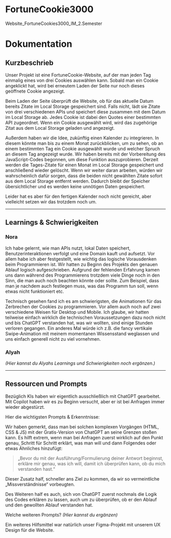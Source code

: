 # FortuneCookie3000
 Website_FortuneCookies3000_IM_2.Semester

# Dokumentation

## Kurzbeschrieb
Unser Projekt ist eine FortuneCookie-Website, auf der man jeden Tag einmalig eines von drei Cookies auswählen kann. Sobald man ein Cookie angeklickt hat, wird bei erneutem Laden der Seite nur noch dieses geöffnete Cookie angezeigt.

Beim Laden der Seite überprüft die Website, ob für das aktuelle Datum bereits Zitate im Local Storage gespeichert sind. Falls nicht, lädt sie Zitate von drei verschiedenen APIs und speichert diese zusammen mit dem Datum im Local Storage ab. Jedes Cookie ist dabei den Quotes einer bestimmten API zugeordnet. Wenn ein Cookie ausgewählt wird, wird das zugehörige Zitat aus dem Local Storage geladen und angezeigt.

Außerdem haben wir die Idee, zukünftig einen Kalender zu integrieren. In diesem könnte man bis zu einem Monat zurückblicken, um zu sehen, ob an einem bestimmten Tag ein Cookie ausgewählt wurde und welcher Spruch an diesem Tag angezeigt wurde. Wir haben bereits mit der Vorbereitung des JavaScript-Codes begonnen, um diese Funktion auszuprobieren. Derzeit werden die Tages-Zitate für einen Monat im Local Storage gespeichert und anschließend wieder gelöscht. Wenn wir weiter daran arbeiten, würden wir wahrscheinlich dafür sorgen, dass die beiden nicht gewählten Zitate sofort aus dem Local Storage entfernt werden. Dadurch bleibt der Speicher übersichtlicher und es werden keine unnötigen Daten gespeichert.

Leider hat es aber für den fertigen Kalender noch nicht gereicht, aber vielleicht setzen wir das trotzdem noch um.

---

## Learnings & Schwierigkeiten

### Nora
Ich habe gelernt, wie man APIs nutzt, lokal Daten speichert, Benutzerinteraktionen verfolgt und eine Domain kauft und aufsetzt. Vor allem habe ich aber festgestellt, wie wichtig das logische Vorausdenken beim Programmieren ist. Wir hatten zu Beginn des Projekts den genauen Ablauf logisch aufgeschrieben. Aufgrund der fehlenden Erfahrung kamen uns dann während des Programmierens trotzdem viele Dinge noch in den Sinn, die man auch noch beachten könnte oder sollte. Zum Beispiel, dass man je nachdem auch festlegen muss, was das Programm tun soll, wenn etwas nicht funktioniert etc.

Technisch gesehen fand ich es am schwierigsten, die Animationen für das Zerbrechen der Cookies zu programmieren. Vor allem auch noch auf zwei verschiedene Weisen für Desktop und Mobile. Ich glaube, wir hatten teilweise einfach wirklich die technischen Voraussetzungen dazu noch nicht und bis ChatGPT verstanden hat, was wir wollten, sind einige Stunden verloren gegangen. Ein anderes Mal würde ich z.B. die fancy vertikale Swipe-Animation mit meinem momentanen Wissensstand weglassen und uns einfach generell nicht zu viel vornehmen.

### Alyah
*(Hier kannst du Alyahs Learnings und Schwierigkeiten noch ergänzen.)*

---

## Ressourcen und Prompts
Bezüglich KIs haben wir eigentlich ausschließlich mit ChatGPT gearbeitet. Mit Copilot haben wir es zu Beginn versucht, aber er ist bei Anfragen immer wieder abgestürzt.

Hier die wichtigsten Prompts & Erkenntnisse:

Wir haben gemerkt, dass man bei solchen komplexen Vorgängen (HTML, CSS & JS) mit der Gratis-Version von ChatGPT an seine Grenzen stoßen kann.
Es hilft extrem, wenn man bei Anfragen zuerst wirklich auf den Punkt genau, Schritt für Schritt erklärt, was man will und dann Folgendes oder etwas Ähnliches hinzufügt:

  > „Bevor du mit der Ausführung/Formulierung deiner Antwort beginnst, erkläre mir genau, was ich will, damit ich überprüfen kann, ob du mich verstanden hast.“

Dieser Zusatz half, schneller ans Ziel zu kommen, da wir so vermeintliche „Missverständnisse“ vorbeugten.

Des Weiteren half es auch, sich von ChatGPT zuerst nochmals die Logik des Codes erklären zu lassen, auch um zu überprüfen, ob er den Ablauf und den gewollten Ablauf verstanden hat.

Welche weiteren Prompts? *(Hier kannst du ergänzen)*

Ein weiteres Hilfsmittel war natürlich unser Figma-Projekt mit unserem UX Design für die Website.

